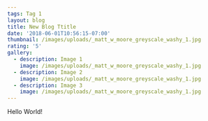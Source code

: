 ```yaml
---
tags: Tag 1
layout: blog
title: New Blog Ttitle
date: '2018-06-01T10:56:15-07:00'
thumbnail: /images/uploads/_matt_w_moore_greyscale_washy_1.jpg
rating: '5'
gallery:
  - description: Image 1
    image: /images/uploads/_matt_w_moore_greyscale_washy_1.jpg
  - description: Image 2
    image: /images/uploads/_matt_w_moore_greyscale_washy_1.jpg
  - description: Image 3
    image: /images/uploads/_matt_w_moore_greyscale_washy_1.jpg
---
```

Hello World!
